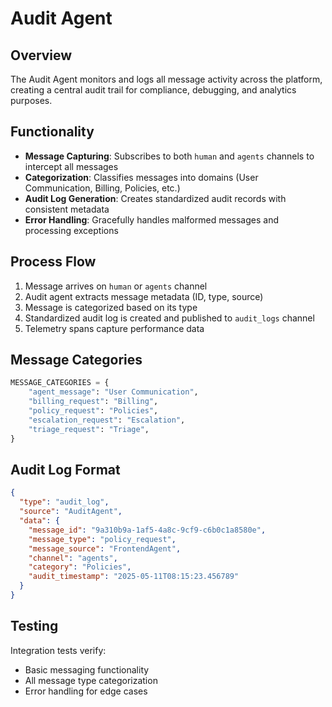 # Audit Agent

## Overview

The Audit Agent monitors and logs all message activity across the platform, creating a central audit trail for compliance, debugging, and analytics purposes.

## Functionality

- **Message Capturing**: Subscribes to both `human` and `agents` channels to intercept all messages
- **Categorization**: Classifies messages into domains (User Communication, Billing, Policies, etc.)
- **Audit Log Generation**: Creates standardized audit records with consistent metadata
- **Error Handling**: Gracefully handles malformed messages and processing exceptions

## Process Flow

1. Message arrives on `human` or `agents` channel
2. Audit agent extracts message metadata (ID, type, source)
3. Message is categorized based on its type
4. Standardized audit log is created and published to `audit_logs` channel
5. Telemetry spans capture performance data

## Message Categories

```python
MESSAGE_CATEGORIES = {
    "agent_message": "User Communication",
    "billing_request": "Billing",
    "policy_request": "Policies", 
    "escalation_request": "Escalation",
    "triage_request": "Triage",
}
```

## Audit Log Format

```json
{
  "type": "audit_log",
  "source": "AuditAgent",
  "data": {
    "message_id": "9a310b9a-1af5-4a8c-9cf9-c6b0c1a8580e",
    "message_type": "policy_request",
    "message_source": "FrontendAgent",
    "channel": "agents",
    "category": "Policies",
    "audit_timestamp": "2025-05-11T08:15:23.456789"
  }
}
```

## Testing

Integration tests verify:
- Basic messaging functionality
- All message type categorization
- Error handling for edge cases